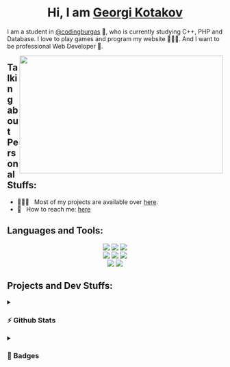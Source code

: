 <h1 align="center">Hi, I am <a href="https://github.com/ggkotakov20">Georgi Kotakov</a></h1>

<p>I am a student in <a href="https://github.com/codingburgas">@codingburgas</a> 🏫, who is currently studying C++, PHP and Database. I love to play games and program my website 👨🏻‍💻. And I want to be professional Web Developer 🥇.</p>

<img align="right" height="275" width="475" alt="" src="https://jwalaayurvedic.com/Image/programming.gif" />

<h2>Talking about Personal Stuffs:</h2>

- 👨🏻‍💻 &nbsp; Most of my projects are available over [here](https://github.com/ggkotakov20?tab=repositories).
- 📧 &nbsp; How to reach me: [here](mailto:ggkotakov20@codingburgas.bg)


<h2>Languages and Tools:</h2>

<p align="center">
    <img src="https://img.shields.io/static/v1?style=for-the-badge&message=Visual+Studio+Code&color=1A1B27&logo=Visual+Studio+Code&logoColor=3FADF2&label=">
    <img src="https://img.shields.io/static/v1?style=for-the-badge&message=C%2B%2B&color=1A1B27&logo=cplusplus&logoColor=00589D&label=">
    <img src="https://img.shields.io/static/v1?style=for-the-badge&message=PHP&color=1A1B27&logo=PHP&label=">
  <br>
    <img src="https://img.shields.io/static/v1?style=for-the-badge&message=JavaScript&color=1A1B27&logo=javascript&logoColor=EAD41C&label=">
    <img src="https://img.shields.io/static/v1?style=for-the-badge&message=HTML5&color=1A1B27&logo=HTML5&logoColor=E44D26&label=">
    <img src="https://img.shields.io/static/v1?style=for-the-badge&message=CSS3&color=1A1B27&logo=CSS3&logoColor=2965F1&label=">
  <br>
    <img src="https://img.shields.io/static/v1?style=for-the-badge&message=MySQL&color=1A1B27&logo=MySQL&label=">
    <img src="https://img.shields.io/static/v1?style=for-the-badge&message=Apache+NetBeans+IDE&color=1A1B27&logo=Apache+NetBeans+IDE&label=">
</p>



<h2>Projects and Dev Stuffs:</h2>
<details>
  <summary><h3>⚡ Github Stats</h3></summary>

  ![Grade](https://github-readme-stats.vercel.app/api?username=ggkotakov20&show_icons=true&theme=tokyonight&count_private=true)<br>
  ![Top Langs](https://github-readme-stats.vercel.app/api/top-langs/?username=ggkotakov20&layout=compact&theme=tokyonight&count_private=true)
</details>
  
<details>
  <summary><h3>🏅 Badges</h3></summary>

[![MTA: Introduction to Programming Using HTML and CSS - Certified 2021](https://images.credly.com/size/110x110/images/241488f4-9110-41aa-804e-51a8f8ba430d/MTA-Introduction_to_Programming_Using_HTML_and_CSS-600x600.png)](http://www.credly.com/badges/50443da3-91dc-4cda-b602-2a9db3d76249 "MTA: Introduction to Programming Using HTML and CSS - Certified 2021")
[![IT Specialist - JavaScript](https://images.credly.com/size/110x110/images/ef99b79e-fd54-4eb5-b2a4-bf17e92a4837/ITS-Badges_JavaScript_1200px.png)](https://www.credly.com/earner/earned/badge/b90ddf18-58e8-408c-a9ed-c9107a226f00 "IT Specialist - JavaScript")
</details>
